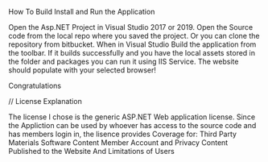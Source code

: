 How To Build Install and Run the Application

Open the Asp.NET Project in Visual Studio 2017 or 2019. Open the Source code from the local repo where you saved the project. Or you can clone the repository from bitbucket.
When in Visual Studio Build the application from the toolbar. If it builds successfully and you have the local assets stored in the folder and packages you can run it using IIS Service.
The website should populate with your selected browser!

Congratulations

// License Explanation

The license I chose is the generic ASP.NET Web application license. Since the Appliction can be used by whoever has access to the source code and has members login in, the lisence provides Coverage for:
Third Party Materials
Software
Content
Member Account and Privacy
Content Published to the Website
And Limitations of Users